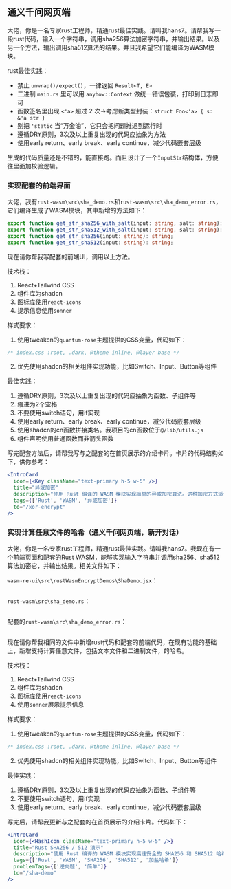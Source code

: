 ## 通义千问网页端

大佬，你是一名专家rust工程师，精通rust最佳实践。请叫我hans7。请帮我写一段rust代码，输入一个字符串，调用sha256算法加密字符串，并输出结果。以及另一个方法，输出调用sha512算法的结果。并且我希望它们能编译为WASM模块。

rust最佳实践：

- 禁止 `unwrap()/expect()`，一律返回 `Result<T, E>`
- 二进制 `main.rs` 里可以用 `anyhow::Context` 做统一错误包装，打印到日志即可
- 函数签名里出现 `<'a>` 超过 2 次→考虑新类型封装：`struct Foo<'a> { s: &'a str }`
- 别把 `'static` 当“万金油”，它只会把问题推迟到运行时
- 遵循DRY原则，3次及以上重复出现的代码应抽象为方法
- 使用early return、early break、early continue，减少代码嵌套层级

生成的代码质量还是不错的，能直接跑。而且设计了一个`InputStr`结构体，方便往里面加校验逻辑。

### 实现配套的前端界面

大佬，我有`rust-wasm\src\sha_demo.rs`和`rust-wasm\src\sha_demo_error.rs`，它们编译生成了WASM模块，其中新增的方法如下：

```ts
export function get_str_sha256_with_salt(input: string, salt: string): string;
export function get_str_sha512_with_salt(input: string, salt: string): string;
export function get_str_sha256(input: string): string;
export function get_str_sha512(input: string): string;
```

现在请你帮我写配套的前端UI，调用以上方法。

技术栈：

1. React+Tailwind CSS
2. 组件库为shadcn
3. 图标库使用`react-icons`
4. 提示信息使用`sonner`

样式要求：

1. 使用tweakcn的`quantum-rose`主题提供的CSS变量，代码如下：

```css
/* index.css :root, .dark, @theme inline, @layer base */
```

2. 优先使用shadcn的相关组件实现功能，比如Switch、Input、Button等组件

最佳实践：

1. 遵循DRY原则，3次及以上重复出现的代码应抽象为函数、子组件等
2. 缩进为2个空格
3. 不要使用switch语句，用if实现
4. 使用early return、early break、early continue，减少代码嵌套层级
5. 使用shadcn的cn函数拼接类名。我项目的cn函数位于`@/lib/utils.js`
6. 组件声明使用普通函数而非箭头函数

写完配套方法后，请帮我写与之配套的在首页展示的介绍卡片。卡片的代码结构如下，供你参考：

```jsx
<IntroCard
  icon={<Key className="text-primary h-5 w-5" />}
  title="异或加密"
  description="使用 Rust 编译的 WASM 模块实现简单的异或加密算法。这种加密方式适合用于简单的数据混淆，但不适合高安全性场景。"
  tags={['Rust', 'WASM', '异或加密']}
  to="/xor-encrypt"
/>
```

### 实现计算任意文件的哈希（通义千问网页端，新开对话）

大佬，你是一名专家rust工程师，精通rust最佳实践。请叫我hans7。我现在有一个前端页面和配套的Rust WASM，能够实现输入字符串并调用sha256、sha512算法加密它，并输出结果。相关文件如下：

`wasm-re-ui\src\rustWasmEncryptDemos\ShaDemo.jsx`：

```js

```

`rust-wasm\src\sha_demo.rs`：

```rust

```

配套的`rust-wasm\src\sha_demo_error.rs`：

```rust

```

现在请你帮我相同的文件中新增rust代码和配套的前端代码，在现有功能的基础上，新增支持计算任意文件，包括文本文件和二进制文件，的哈希。

技术栈：

1. React+Tailwind CSS
2. 组件库为shadcn
3. 图标库使用`react-icons`
4. 使用`sonner`展示提示信息

样式要求：

1. 使用tweakcn的`quantum-rose`主题提供的CSS变量，代码如下：

```css
/* index.css :root, .dark, @theme inline, @layer base */
```

2. 优先使用shadcn的相关组件实现功能，比如Switch、Input、Button等组件

最佳实践：

1. 遵循DRY原则，3次及以上重复出现的代码应抽象为函数、子组件等
2. 不要使用switch语句，用if实现
3. 使用early return、early break、early continue，减少代码嵌套层级

写完后，请帮我更新与之配套的在首页展示的介绍卡片。代码如下：

```jsx
<IntroCard
  icon={<HashIcon className="text-primary h-5 w-5" />}
  title="Rust SHA256 / 512 演示"
  description="使用 Rust 编译的 WASM 模块实现高速安全的 SHA256 和 SHA512 哈希计算，支持加盐增强安全性。适用于密码处理、数据指纹等场景。"
  tags={['Rust', 'WASM', 'SHA256', 'SHA512', '加盐哈希']}
  problemTags={['逆向题', '简单']}
  to="/sha-demo"
/>
```
